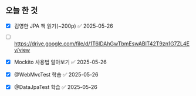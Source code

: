 ## 오늘 한 것
- [x] 김영한 JPA 책 읽기(~200p) ✅ 2025-05-26
- [ ] https://drive.google.com/file/d/1T6IDAhGwTbmEswABlT42T9zn1G7ZL4Ey/view
- [x] Mockito 사용법 알아보기 ✅ 2025-05-26
- [x] @WebMvcTest 학습 ✅ 2025-05-26
- [x] @DataJpaTest 학습 ✅ 2025-05-26


